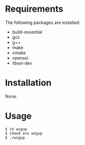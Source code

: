 # Requirements

The following packages are installed:

- build-essential
- gcc
- g++
- make
- cmake
- openssl
- libssl-dev

# Installation

None.

# Usage

```Shell
$ cd wsgup
$ chmod a+x wsgup
$ ./wsgup
```